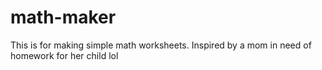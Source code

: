 # math-maker
This is for making simple math worksheets. Inspired by a mom in need of homework for her child lol
